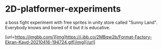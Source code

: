 # 2D-platformer-experiments
a boss fight experiment with free sprites in unity store called "Sunny Land". Everybody knows and bored of it but it is educative.

[url=https://imgbb.com/][img]https://i.ibb.co/2MBqw2b/Format-Factory-Ekran-Kayd-20210416-194724.gif[/img][/url]
